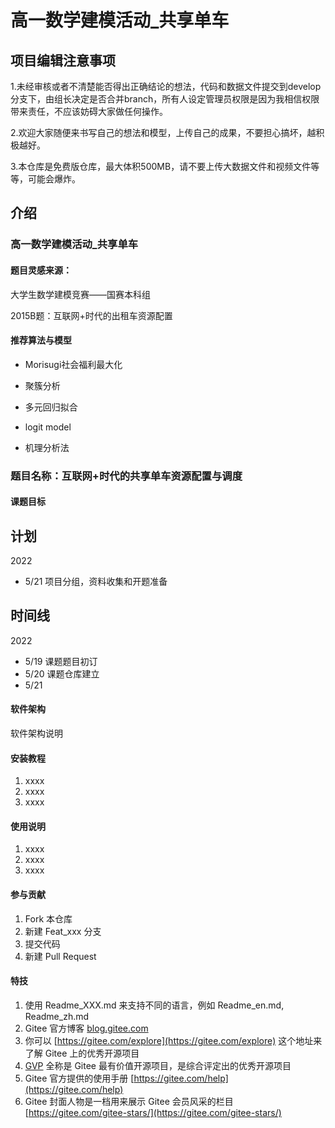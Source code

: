# 高一数学建模活动_共享单车


## 项目编辑注意事项
1.未经审核或者不清楚能否得出正确结论的想法，代码和数据文件提交到develop分支下，由组长决定是否合并branch，所有人设定管理员权限是因为我相信权限带来责任，不应该妨碍大家做任何操作。

2.欢迎大家随便来书写自己的想法和模型，上传自己的成果，不要担心搞坏，越积极越好。

3.本仓库是免费版仓库，最大体积500MB，请不要上传大数据文件和视频文件等等，可能会爆炸。

## 介绍
### 高一数学建模活动_共享单车

#### **题目灵感来源**：

大学生数学建模竞赛——国赛本科组

2015B题：互联网+时代的出租车资源配置

#### **推荐算法与模型**

 - Morisugi社会福利最大化

 - 聚簇分析

 - 多元回归拟合

 - logit model

 - 机理分析法

### **题目名称**：互联网+时代的共享单车资源配置与调度

#### 课题目标




## 计划
2022

 - 5/21 项目分组，资料收集和开题准备

## 时间线
2022

 - 5/19 课题题目初订
 - 5/20 课题仓库建立
 - 5/21



#### 软件架构
软件架构说明


#### 安装教程

1.  xxxx
2.  xxxx
3.  xxxx

#### 使用说明

1.  xxxx
2.  xxxx
3.  xxxx

#### 参与贡献

1.  Fork 本仓库
2.  新建 Feat_xxx 分支
3.  提交代码
4.  新建 Pull Request


#### 特技

1.  使用 Readme\_XXX.md 来支持不同的语言，例如 Readme\_en.md, Readme\_zh.md
2.  Gitee 官方博客 [blog.gitee.com](https://blog.gitee.com)
3.  你可以 [https://gitee.com/explore](https://gitee.com/explore) 这个地址来了解 Gitee 上的优秀开源项目
4.  [GVP](https://gitee.com/gvp) 全称是 Gitee 最有价值开源项目，是综合评定出的优秀开源项目
5.  Gitee 官方提供的使用手册 [https://gitee.com/help](https://gitee.com/help)
6.  Gitee 封面人物是一档用来展示 Gitee 会员风采的栏目 [https://gitee.com/gitee-stars/](https://gitee.com/gitee-stars/)
